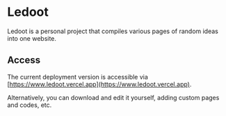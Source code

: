 # Ledoot

Ledoot is a personal project that compiles various pages of random ideas into one website.

## Access

The current deployment version is accessible via [https://www.ledoot.vercel.app](https://www.ledoot.vercel.app).

Alternatively, you can download and edit it yourself, adding custom pages and codes, etc.
